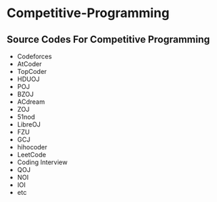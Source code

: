 # Competitive-Programming

## Source Codes For Competitive Programming

- Codeforces
- AtCoder
- TopCoder
- HDUOJ
- POJ
- BZOJ
- ACdream
- ZOJ
- 51nod
- LibreOJ
- FZU
- GCJ
- hihocoder
- LeetCode
- Coding Interview
- QOJ
- NOI
- IOI
- etc